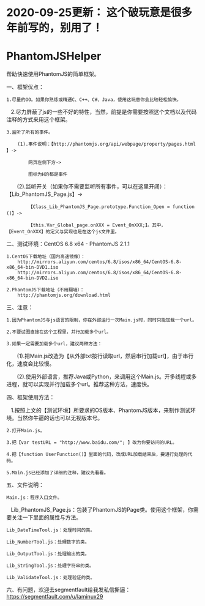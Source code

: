 2020-09-25更新：
这个破玩意是很多年前写的，别用了！
===================================================
# PhantomJSHelper

帮助快速使用PhantomJS的简单框架。



一、框架优点：

    1.尽量的OO。如果你熟练或精通C、C++、C#、Java，使用这玩意你会比较轻松愉快。
    
    2.尽力屏蔽了js的一些不好的特性，当然，前提是你需要按照这个文档以及代码注释的方式来用这个框架。
    
    3.监听了所有的事件。
    
        (1).事件说明：【http://phantomjs.org/api/webpage/property/pages.html 】->
    
            网页左侧下方->
      
            图标为H的都是事件
    
        (2).监听开关（如果你不需要监听所有事件，可以在这里开闭）：
            【Lib_PhantomJS_Page.js】->
    
            【Class_Lib_PhantomJS_Page.prototype.Function_Open = function ()】->
    
            【this.Var_Global_page.onXXX = Event_OnXXX;】。其中，【Event_OnXXX】的定义与实现也是在这个js文件里。



二、测试环境：CentOS 6.8 x64 - PhantomJS 2.1.1

    1.CentOS下载地址（国内高速镜像）：
        http://mirrors.aliyun.com/centos/6.8/isos/x86_64/CentOS-6.8-x86_64-bin-DVD1.iso
        http://mirrors.aliyun.com/centos/6.8/isos/x86_64/CentOS-6.8-x86_64-bin-DVD2.iso

    2.PhantomJS下载地址（不用翻墙）：
        http://phantomjs.org/download.html



三、注意：

    1.因为PhantomJS与js语言的限制，你在外部运行一次Main.js时，同时只能加载一个url。
    
    2.不要试图直接在这个工程里，并行加载多个url。

    3.如果一定需要加载多个url，建议两种方法：
    
        (1).把Main.js改造为【从外部txt按行读取url，然后串行加载url】，由于串行化，速度会比较慢。
    
        (2).使用外部语言，推荐Java或Python，来调用这个Main.js。开多线程或多进程，就可以实现并行加载多个url。推荐这种方法，速度快。



四、框架使用方法：

    1.按照上文的【测试环境】所要求的OS版本、PhantomJS版本，来制作测试环境。当然你牛逼的话也可以无视版本号。
    
    2.打开Main.js。
    
    3.把【var testURL = "http://www.baidu.com/"; 】改为你要访问的URL。
    
    4.把【function UserFunction()】里面的代码，改成URL加载结束后，要进行处理的代码。
    
    5.Main.js已经添加了详细的注释，建议先看看。



五、文件说明：

    Main.js：程序入口文件。
    
    Lib_PhantomJS_Page.js：包装了PhantomJS的Page类。使用这个框架，你需要关注一下里面的属性与方法。
    
    Lib_DateTimeTool.js：处理时间的类。
    
    Lib_NumberTool.js：处理数字的类。
    
    Lib_OutputTool.js：处理输出的类。
    
    Lib_StringTool.js：处理字符串的类。
    
    Lib_ValidateTool.js：处理验证的类。



六、有问题，欢迎去segmentfault给我发私信撕逼：https://segmentfault.com/u/laminux29
